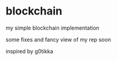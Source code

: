 # blockchain
my simple blockchain implementation

some fixes and fancy view of my rep soon 

inspired by g0tikka
